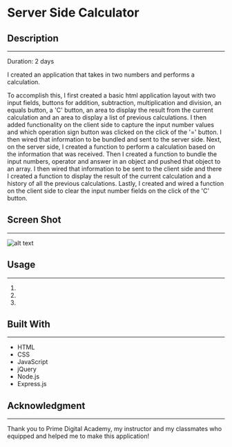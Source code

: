 # Server Side Calculator

## Description
---

Duration: 2 days

I created an application that takes in two numbers and performs a calculation.

To accomplish this, I first created a basic html application layout with two input fields, buttons for addition, subtraction, multiplication and division, an equals button, a 'C' button, an area to display the result from the current calculation and an area to display a list of previous calculations. I then added functionality on the client side to capture the input number values and which operation sign button was clicked on the click of the '=' button. I then wired that information to be bundled and sent to the server side. Next, on the server side, I created a function to perform a calculation based on the information that was received. Then I created a function to bundle the input numbers, operator and answer in an object and pushed that object to an array. I then wired that information to be sent to the client side and there I created a function to display the result of the current calculation and a history of all the previous calculations. Lastly, I created and wired a function on the client side to clear the input number fields on the click of the 'C' button.

## Screen Shot
---
![alt text](calculator-display.png)

## Usage
---
1. 

2. 

3. 

## Built With
---
- HTML
- CSS
- JavaScript
- jQuery
- Node.js
- Express.js

## Acknowledgment
---
Thank you to Prime Digital Academy, my instructor and my classmates who equipped and helped me to make this application!